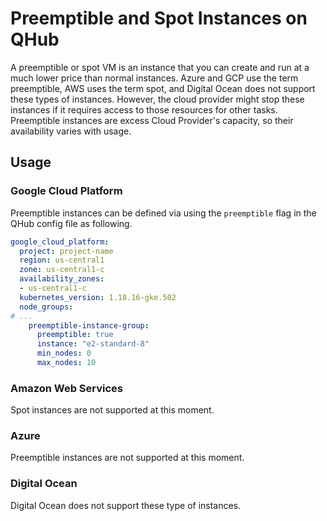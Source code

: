 # Preemptible and Spot Instances on QHub

A preemptible or spot VM is an instance that you can create and run at
a much lower price than normal instances. Azure and GCP use the term
preemptible, AWS uses the term spot, and Digital Ocean does not
support these types of instances. However, the cloud provider might
stop these instances if it requires access to those resources for
other tasks. Preemptible instances are excess Cloud Provider's
capacity, so their availability varies with usage. 

## Usage

### Google Cloud Platform

Preemptible instances can be defined via using the `preemptible` flag
in the QHub config file as following.


```yaml
google_cloud_platform:
  project: project-name
  region: us-central1
  zone: us-central1-c
  availability_zones:
  - us-central1-c
  kubernetes_version: 1.18.16-gke.502
  node_groups:
# ...
    preemptible-instance-group:
      preemptible: true
      instance: "e2-standard-8"
      min_nodes: 0
      max_nodes: 10
```

### Amazon Web Services

Spot instances are not supported at this moment.

### Azure

Preemptible instances are not supported at this moment.

### Digital Ocean

Digital Ocean does not support these type of instances.
